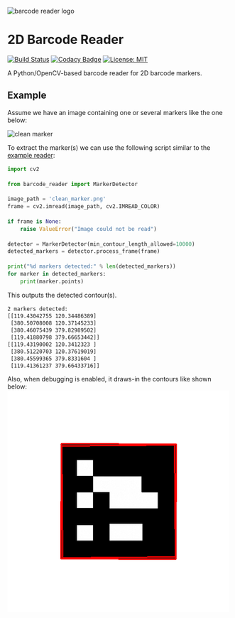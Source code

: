 ![barcode reader logo](logo.png)

# 2D Barcode Reader

[![Build Status](https://travis-ci.org/floscha/2d-barcode-reader.svg?branch=master)](https://travis-ci.org/floscha/2d-barcode-reader)
[![Codacy Badge](https://api.codacy.com/project/badge/Grade/d85fb6267312422baa08c6c8385da846)](https://www.codacy.com/app/floscha/2d-barcode-reader?utm_source=github.com&amp;utm_medium=referral&amp;utm_content=floscha/2d-barcode-reader&amp;utm_campaign=Badge_Grade)
[![License: MIT](https://img.shields.io/badge/License-MIT-yellow.svg)](https://opensource.org/licenses/MIT)

A Python/OpenCV-based barcode reader for 2D barcode markers.


## Example

Assume we have an image containing one or several markers like the one below:

![clean marker](example/clean_marker.png)

To extract the marker(s) we can use the following script similar to the [example reader](example/example_reader.py):


```python
import cv2

from barcode_reader import MarkerDetector

image_path = 'clean_marker.png'
frame = cv2.imread(image_path, cv2.IMREAD_COLOR)

if frame is None:
    raise ValueError("Image could not be read")

detector = MarkerDetector(min_contour_length_allowed=10000)
detected_markers = detector.process_frame(frame)

print("%d markers detected:" % len(detected_markers))
for marker in detected_markers:
    print(marker.points)
```

This outputs the detected contour(s).

```
2 markers detected:
[[119.43042755 120.34486389]
 [380.50708008 120.37145233]
 [380.46075439 379.82989502]
 [119.41880798 379.66653442]]
[[119.43190002 120.3412323 ]
 [380.51220703 120.37619019]
 [380.45599365 379.8331604 ]
 [119.41361237 379.66433716]]
```

Also, when debugging is enabled, it draws-in the contours like shown below:
![marker with contours](example/debug.png)
